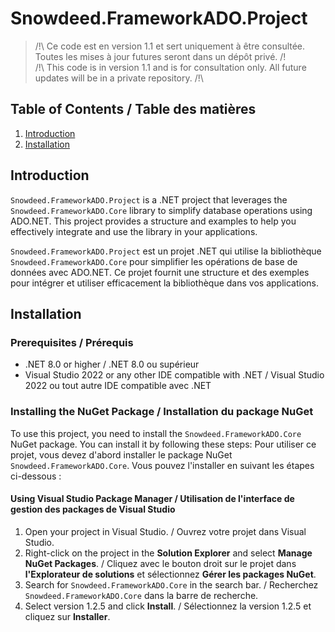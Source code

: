 # Snowdeed.FrameworkADO.Project

> /!\ Ce code est en version 1.1 et sert uniquement à être consultée. Toutes les mises à jour futures seront dans un dépôt privé. /!\
> /!\ This code is in version 1.1 and is for consultation only. All future updates will be in a private repository. /!\

## Table of Contents / Table des matières
1. [Introduction](#introduction)
2. [Installation](#installation)

## Introduction

`Snowdeed.FrameworkADO.Project` is a .NET project that leverages the `Snowdeed.FrameworkADO.Core` library to simplify database operations using ADO.NET. This project provides a structure and examples to help you effectively integrate and use the library in your applications.

`Snowdeed.FrameworkADO.Project` est un projet .NET qui utilise la bibliothèque `Snowdeed.FrameworkADO.Core` pour simplifier les opérations de base de données avec ADO.NET. Ce projet fournit une structure et des exemples pour intégrer et utiliser efficacement la bibliothèque dans vos applications.

## Installation

### Prerequisites / Prérequis

- .NET 8.0 or higher / .NET 8.0 ou supérieur
- Visual Studio 2022 or any other IDE compatible with .NET / Visual Studio 2022 ou tout autre IDE compatible avec .NET

### Installing the NuGet Package / Installation du package NuGet

To use this project, you need to install the `Snowdeed.FrameworkADO.Core` NuGet package. You can install it by following these steps:
Pour utiliser ce projet, vous devez d'abord installer le package NuGet `Snowdeed.FrameworkADO.Core`. Vous pouvez l'installer en suivant les étapes ci-dessous :

#### Using Visual Studio Package Manager / Utilisation de l'interface de gestion des packages de Visual Studio

1. Open your project in Visual Studio. / Ouvrez votre projet dans Visual Studio.
2. Right-click on the project in the **Solution Explorer** and select **Manage NuGet Packages**. / Cliquez avec le bouton droit sur le projet dans **l'Explorateur de solutions** et sélectionnez **Gérer les packages NuGet**.
3. Search for `Snowdeed.FrameworkADO.Core` in the search bar. / Recherchez `Snowdeed.FrameworkADO.Core` dans la barre de recherche.
4. Select version 1.2.5 and click **Install**. / Sélectionnez la version 1.2.5 et cliquez sur **Installer**.
